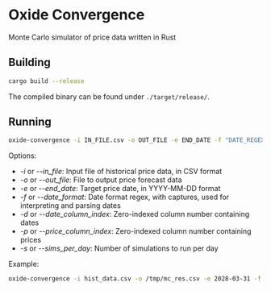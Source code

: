 # Oxide Convergence

Monte Carlo simulator of price data written in Rust

## Building

```sh
cargo build --release
```

The compiled binary can be found under `./target/release/`.

## Running

```sh
oxide-convergence -i IN_FILE.csv -o OUT_FILE -e END_DATE -f "DATE_REGEX" -d DATE_COLUMN_INDEX -p PRICE_COLUMN_INDEX -s INTEGER
```

Options:

- _-i_ or _--in_file_: Input file of historical price data, in CSV format
- _-o_ or _--out_file_: File to output price forecast data
- _-e_ or _--end_date_: Target price date, in YYYY-MM-DD format
- _-f_ or _--date_format_: Date format regex, with captures, used for interpreting and parsing dates
- _-d_ or _--date_column_index_: Zero-indexed column number containing dates
- _-p_ or _--price_column_index_: Zero-indexed column number containing prices
- _-s_ or _--sims_per_day_: Number of simulations to run per day

Example:

```sh
oxide-convergence -i hist_data.csv -o /tmp/mc_res.csv -e 2028-03-31 -f "^(\d{4})-(\d{2})-(\d{2}).*$" -d0 -p1 -s 5000
```
